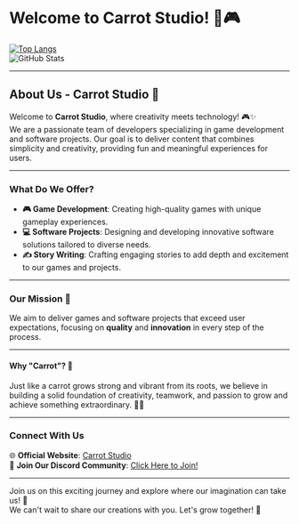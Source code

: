 # Welcome to Carrot Studio! 🌟🎮

[![Top Langs](https://github-readme-stats.vercel.app/api/top-langs/?username=Carrotstudio0&layout=compact&theme=dark&hide=c%23,html,cmake,css&langs_count=15)](https://github.com/anuraghazra/github-readme-stats)  
![GitHub Stats](https://github-readme-stats.vercel.app/api?username=Carrotstudio0&count_private=true&theme=dark&show_icons=true&include_all_commits=true&show_owner=true)

---

## About Us - Carrot Studio 🥕  

Welcome to **Carrot Studio**, where creativity meets technology! 🎮✨  
We are a passionate team of developers specializing in game development and software projects. Our goal is to deliver content that combines simplicity and creativity, providing fun and meaningful experiences for users.

---

### What Do We Offer?  

- **🎮 Game Development**: Creating high-quality games with unique gameplay experiences.  
- **💻 Software Projects**: Designing and developing innovative software solutions tailored to diverse needs.  
- **✍️ Story Writing**: Crafting engaging stories to add depth and excitement to our games and projects.  

---

### Our Mission 🚀  
We aim to deliver games and software projects that exceed user expectations, focusing on **quality** and **innovation** in every step of the process.

---

#### **Why "Carrot"?** 🥕  
Just like a carrot grows strong and vibrant from its roots, we believe in building a solid foundation of creativity, teamwork, and passion to grow and achieve something extraordinary. 🌱✨  

---

### Connect With Us  

🌐 **Official Website**: [Carrot Studio](https://carrot-studio-official.odoo.com/)  
💬 **Join Our Discord Community**: [Click Here to Join!](https://discord.gg/tSuVHcq4)  

---

Join us on this exciting journey and explore where our imagination can take us! 🚀  
We can't wait to share our creations with you. Let's grow together! 🌟
